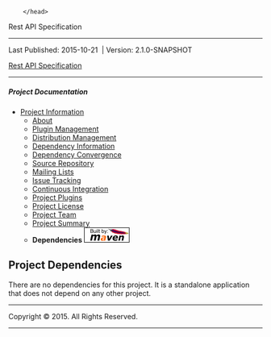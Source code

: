 <head>
    <meta http-equiv="Content-Type" content="text/html; charset=UTF-8">
    <title>Rest API Specification - Project Dependencies</title>
    <style type="text/css" media="all">
      @import url("./css/maven-base.css");
      @import url("./css/maven-theme.css");
      @import url("./css/site.css");
    </style>
    <link rel="stylesheet" href="./css/print.css" type="text/css" media="print">
    <meta name="Date-Revision-yyyymmdd" content="20151021">
    <meta http-equiv="Content-Language" content="en">
        
        </head>

 Rest API Specification 

* * *

Last Published: 2015-10-21 &nbsp;| Version: 2.1.0-SNAPSHOT

 [Rest API Specification](./ "Rest API Specification")

* * *

##### Project Documentation

- [Project Information](project-info.html "Project Information")
  - [About](index.html "About")
  - [Plugin Management](plugin-management.html "Plugin Management")
  - [Distribution Management](distribution-management.html "Distribution Management")
  - [Dependency Information](dependency-info.html "Dependency Information")
  - [Dependency Convergence](dependency-convergence.html "Dependency Convergence")
  - [Source Repository](source-repository.html "Source Repository")
  - [Mailing Lists](mail-lists.html "Mailing Lists")
  - [Issue Tracking](issue-tracking.html "Issue Tracking")
  - [Continuous Integration](integration.html "Continuous Integration")
  - [Project Plugins](plugins.html "Project Plugins")
  - [Project License](license.html "Project License")
  - [Project Team](team-list.html "Project Team")
  - [Project Summary](project-summary.html "Project Summary")
  - **Dependencies**
 [![Built by Maven](./images/logos/maven-feather.png)](http://maven.apache.org/ "Built by Maven")

## Project Dependencies

There are no dependencies for this project. It is a standalone application that does not depend on any other project.

* * *

 Copyright © 2015. All Rights Reserved. 

* * *

